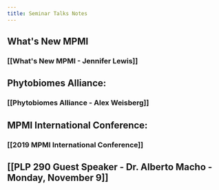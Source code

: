 ```yaml
---
title: Seminar Talks Notes
---
```


## What's New MPMI
### [[What's New MPMI - Jennifer Lewis]]

## 

## Phytobiomes Alliance:
### [[Phytobiomes Alliance - Alex Weisberg]]

## 

## MPMI International Conference:
### [[2019 MPMI International Conference]]

## 

## [[PLP 290 Guest Speaker - Dr. Alberto Macho - Monday, November 9]]
